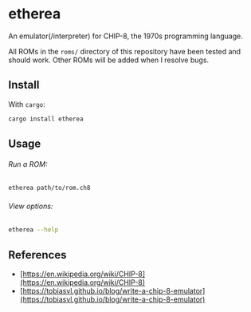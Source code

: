 # etherea

An emulator(/interpreter) for CHIP-8, the 1970s programming language. 

All ROMs in the `roms/` directory of this repository have been tested and should work. Other ROMs will be added when I resolve bugs.

## Install

With `cargo`:

```sh
cargo install etherea
```

## Usage

###### Run a ROM:

```sh
etherea path/to/rom.ch8
```

###### View options:

```sh
etherea --help
```

## References

- [https://en.wikipedia.org/wiki/CHIP-8](https://en.wikipedia.org/wiki/CHIP-8)
- [https://tobiasvl.github.io/blog/write-a-chip-8-emulator](https://tobiasvl.github.io/blog/write-a-chip-8-emulator)

